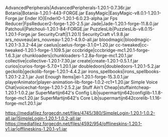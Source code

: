 AdvancedPeripherals|AdvancedPeripherals-1.20.1-0.7.36r.jar
Botania|Botania-1.20.1-443-FORGE.jar
EasyMagic|EasyMagic-v8.0.1-1.20.1-Forge.jar
Ender IO|EnderIO-1.20.1-6.0.23-alpha.jar
Fps Reducer|FpsReducer2-forge-1.20-2.5.jar
Jade|Jade-1.20.1-forge-11.8.0.jar
Patchouli|Patchouli-1.20.1-84-FORGE.jar
PuzzlesLib|PuzzlesLib-v8.0.15-1.20.1-Forge.jar
SecurityCraft|[1.20.1] SecurityCraft v1.9.8.jar
ars_nouveau|ars_nouveau-1.20.1-4.9.0-all.jar
bloodmagic|bloodmagic-1.20.1-3.3.2-44.jar
caelus|caelus-forge-3.1.0+1.20.jar
cc-tweaked|cc-tweaked-1.20.1-forge-1.109.5.jar
cccbridge|cccbridge-mc1.20.1-forge-1.6.3.jar
chunkloaders|chunkloaders-1.2.8a-forge-mc1.20.1.jar
collective|collective-1.20.1-7.30.jar
create|create-1.20.1-0.5.1.f.jar
curios|curios-forge-5.7.0+1.20.1.jar
doubledoors|doubledoors-1.20.1-5.2.jar
geckolib|geckolib-forge-1.20.1-4.4.2.jar
irons_spellbooks|irons_spellbooks-1.20.1-2.2.1.jar
Just Enough Items|jei-1.20.1-forge-15.3.0.1.jar
playerAnimator|player-animation-lib-forge-1.0.2-rc1+1.20.jar
Simple Voice Chat|voicechat-forge-1.20.1-2.5.2.jar
Stuff Ain't Cheap|stuffaintcheap-1.20.1-1.0.2.jar
SuperMartijn642's Config Lib|supermartijn642configlib-1.1.8-forge-mc1.20.jar
SuperMartijn642's Core Lib|supermartijn642corelib-1.1.16-forge-mc1.20.1.jar


https://mediafilez.forgecdn.net/files/4745/380/SimpleLogin-1.20.1-1.0.2-all.jar|SimpleLogin-1.20.1-1.0.2-all.jar
https://mediafilez.forgecdn.net/files/4592/954/offlineskins-1.20.1-v1.jar|offlineskins-1.20.1-v1.jar
